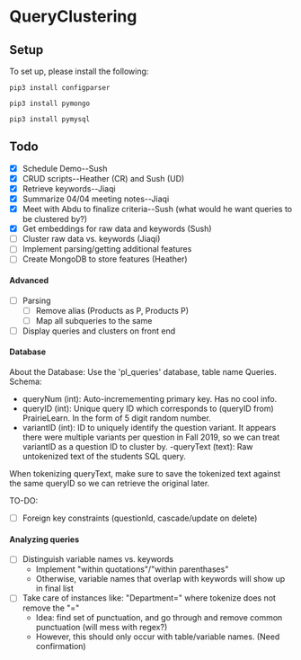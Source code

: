 # QueryClustering

## Setup

To set up, please install the following:

`pip3 install configparser`

`pip3 install pymongo`

`pip3 install pymysql`

## Todo 

- [x] Schedule Demo--Sush 
- [x] CRUD scripts--Heather (CR) and Sush (UD) 
- [x] Retrieve keywords--Jiaqi 
- [x] Summarize 04/04 meeting notes--Jiaqi
- [x] Meet with Abdu to finalize criteria--Sush (what would he want queries to be clustered by?)
- [x] Get embeddings for raw data and keywords (Sush)
- [ ] Cluster raw data vs. keywords (Jiaqi)
- [ ] Implement parsing/getting additional features 
- [ ] Create MongoDB to store features (Heather)

#### Advanced 
- [ ] Parsing
	- [ ] Remove alias (Products as P, Products P)
	- [ ] Map all subqueries to the same 
- [ ] Display queries and clusters on front end 

#### Database 
About the Database:
Use the 'pl_queries' database, table name Queries.
Schema:
- queryNum (int): Auto-incremementing primary key. Has no cool info.
- queryID (int): Unique query ID which corresponds to (queryID from) PrairieLearn. In the form of 5 digit random number.
- variantID (int): ID to uniquely identify the question variant. It appears there were multiple variants per question in Fall 2019, so we can treat variantID as a question ID to cluster by.
-queryText (text): Raw untokenized text of the students SQL query.

When tokenizing queryText, make sure to save the tokenized text against the same queryID so we can retrieve the original later.

TO-DO:
- [ ] Foreign key constraints (questionId, cascade/update on delete)

#### Analyzing queries 
- [ ] Distinguish variable names vs. keywords
	* Implement "within quotations"/"within parenthases" 
  * Otherwise, variable names that overlap with keywords will show up in final list
- [ ] Take care of instances like: "Department=" where tokenize does not remove the "=" 
  * Idea: find set of punctuation, and go through and remove common punctuation (will mess with regex?)
  * However, this should only occur with table/variable names. (Need confirmation)
 
